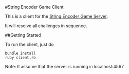 #String Encoder Game Client

This is a client for the [String Encoder Game Server](https://github.com/gato-omega/string_encoder_game_server).

It will resolve all challenges in sequence.

##Getting Started

To run the client, just do

    bundle install
    ruby client.rb

Note: It assume that the server is running in localhost:4567
